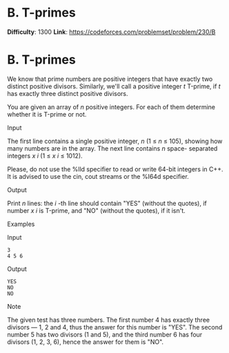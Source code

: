 # B. T-primes 
**Difficulty**: 1300 
**Link**: https://codeforces.com/problemset/problem/230/B

# B. T-primes
We know that prime numbers are positive integers that have exactly two
distinct positive divisors. Similarly, we'll call a positive integer _t_
Т-prime, if _t_ has exactly three distinct positive divisors.

You are given an array of _n_ positive integers. For each of them determine
whether it is Т-prime or not.

Input

The first line contains a single positive integer, _n_ (1 ≤  _n_ ≤ 105),
showing how many numbers are in the array. The next line contains _n_ space-
separated integers _x_ _i_ (1 ≤  _x_ _i_ ≤ 1012).

Please, do not use the %lld specifier to read or write 64-bit integers in С++.
It is advised to use the cin, cout streams or the %I64d specifier.

Output

Print _n_ lines: the _i_ -th line should contain "YES" (without the quotes),
if number _x_ _i_ is Т-prime, and "NO" (without the quotes), if it isn't.

Examples

Input

    
    
    3  
    4 5 6  
    

Output

    
    
    YES  
    NO  
    NO  
    

Note

The given test has three numbers. The first number 4 has exactly three
divisors — 1, 2 and 4, thus the answer for this number is "YES". The second
number 5 has two divisors (1 and 5), and the third number 6 has four divisors
(1, 2, 3, 6), hence the answer for them is "NO".


